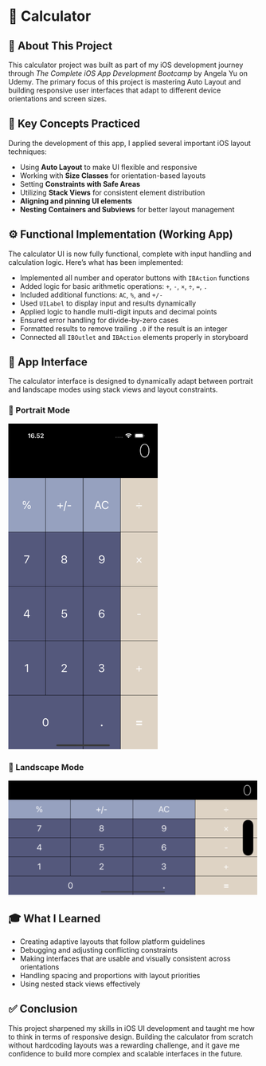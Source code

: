 # 🧮 Calculator

## 📘 About This Project

This calculator project was built as part of my iOS development journey through *The Complete iOS App Development Bootcamp* by Angela Yu on Udemy. The primary focus of this project is mastering Auto Layout and building responsive user interfaces that adapt to different device orientations and screen sizes.

## 🧠 Key Concepts Practiced

During the development of this app, I applied several important iOS layout techniques:

* Using **Auto Layout** to make UI flexible and responsive  
* Working with **Size Classes** for orientation-based layouts  
* Setting **Constraints with Safe Areas**  
* Utilizing **Stack Views** for consistent element distribution  
* **Aligning and pinning UI elements**  
* **Nesting Containers and Subviews** for better layout management  

## ⚙️ Functional Implementation (Working App)

The calculator UI is now fully functional, complete with input handling and calculation logic. Here’s what has been implemented:

* Implemented all number and operator buttons with `IBAction` functions  
* Added logic for basic arithmetic operations: `+`, `-`, `×`, `÷`, `=`, `.`  
* Included additional functions: `AC`, `%`, and `+/-`  
* Used `UILabel` to display input and results dynamically  
* Applied logic to handle multi-digit inputs and decimal points  
* Ensured error handling for divide-by-zero cases  
* Formatted results to remove trailing `.0` if the result is an integer  
* Connected all `IBOutlet` and `IBAction` elements properly in storyboard  

## 📱 App Interface

The calculator interface is designed to dynamically adapt between portrait and landscape modes using stack views and layout constraints.

### 📲 Portrait Mode

<img src="Documentation/Portrait.png" width="300"/>

### 🌄 Landscape Mode

<img src="Documentation/Landscape.png" width="500"/>

## 🎓 What I Learned

* Creating adaptive layouts that follow platform guidelines  
* Debugging and adjusting conflicting constraints  
* Making interfaces that are usable and visually consistent across orientations  
* Handling spacing and proportions with layout priorities  
* Using nested stack views effectively  

## ✅ Conclusion

This project sharpened my skills in iOS UI development and taught me how to think in terms of responsive design. Building the calculator from scratch without hardcoding layouts was a rewarding challenge, and it gave me confidence to build more complex and scalable interfaces in the future.
